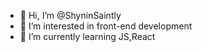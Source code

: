 - 👋 Hi, I’m @ShyninSaintly
- 👀 I’m interested in front-end development
- 🌱 I’m currently learning JS,React


<!---
ShyninSaintly/ShyninSaintly is a ✨ special ✨ repository because its `README.md` (this file) appears on your GitHub profile.
You can click the Preview link to take a look at your changes.
--->

